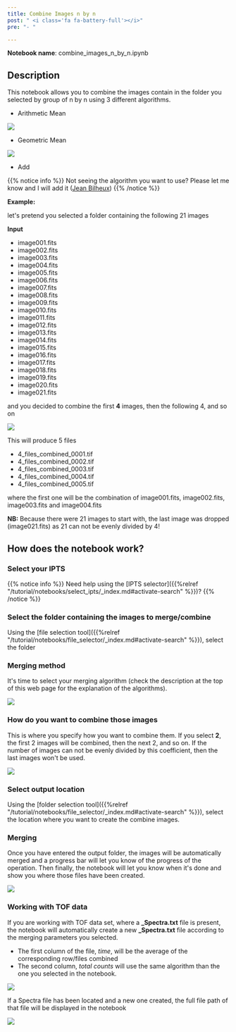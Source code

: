 ```yaml
---
title: Combine Images n by n
post: " <i class='fa fa-battery-full'></i>"
pre: "- "

---
```


**Notebook name**: combine_images_n_by_n.ipynb

## Description

This notebook allows you to combine the images contain in the folder you selected by group of n by n using 3 different algorithms.

 * Arithmetic Mean
 
<img src='/tutorial/notebooks/combine_images_n_by_n/images/arithmetic_mean.png' />
 
 * Geometric Mean

<img src='/tutorial/notebooks/combine_images_n_by_n/images/geometric_mean.png' />

 * Add
 
{{% notice info %}}
Not seeing the algorithm you want to use? Please let me know and I will add it (<a href="/en/credits#jean_bilheux">Jean Bilheux</a>)
{{% /notice %}}
 
**Example:**

let's pretend you selected a folder containing the following 21 images

**Input**

 * image001.fits      
 * image002.fits
 * image003.fits
 * image004.fits
 * image005.fits
 * image006.fits
 * image007.fits
 * image008.fits
 * image009.fits
 * image010.fits      
 * image011.fits
 * image012.fits
 * image013.fits
 * image014.fits
 * image015.fits
 * image016.fits
 * image017.fits
 * image018.fits
 * image019.fits
 * image020.fits
 * image021.fits

and you decided to combine the first **4** images, then the following 4, and so on

<img src='/tutorial/notebooks/combine_images_n_by_n/images/how_to_combine_images.png' />

This will produce 5 files 

 * 4_files_combined_0001.tif
 * 4_files_combined_0002.tif
 * 4_files_combined_0003.tif
 * 4_files_combined_0004.tif
 * 4_files_combined_0005.tif
 
where the first one will be the combination of image001.fits, image002.fits, image003.fits and image004.fits

**NB:** Because there were 21 images to start with, the last image was dropped (image021.fits) as 21 can not be evenly
divided by 4!

## How does the notebook work?

### Select your IPTS

{{% notice info %}}
Need help using the [IPTS selector]({{%relref "/tutorial/notebooks/select_ipts/_index.md#activate-search" %}})?
{{% /notice %}}

### Select the folder containing the images to merge/combine

Using the [file selection tool]({{%relref "/tutorial/notebooks/file_selector/_index.md#activate-search" %}}), select 
the folder

### Merging method

It's time to select your merging algorithm (check the description at the top of this web page for
the explanation of the algorithms). 

<img src='/tutorial/notebooks/combine_images_n_by_n/images/merging_methods.png' />

### How do you want to combine those images

This is where you specify how you want to combine them. If you select **2**, the first 2 images will be combined, then 
the next 2, and so on. 
If the number of images can not be evenly divided by this coefficient, then the last images won't be used.

<img src='/tutorial/notebooks/combine_images_n_by_n/images/how_to_combine_images.png' />

### Select output location

Using the [folder selection tool]({{%relref "/tutorial/notebooks/file_selector/_index.md#activate-search" %}}), select 
the location where you want to create the combine images.

### Merging

Once you have entered the output folder, the images will be automatically merged and a progress bar will let you
know of the progress of the operation. Then finally, the notebook will let you know when it's done and show you where 
those files have been created. 

<img src='/tutorial/notebooks/combine_images_n_by_n/images/output_files.gif' />

### Working with TOF data

 If you are working with TOF data set, where a **_Spectra.txt** file is present, the notebook will automatically create
a new **_Spectra.txt** file according to the merging parameters you selected. 
  
  * The first column of the file, *time*, will be the average of the corresponding row/files combined
  * The second column, *total counts* will use the same algorithm than the one you selected in the notebook.

<img src='/tutorial/notebooks/combine_images_n_by_n/images/time_spectra_creating_explanation.png' />

If a Spectra file has been located and a new one created, the full file path of that file will be displayed in the 
notebook

<img src='/tutorial/notebooks/combine_images_n_by_n/images/output_in_tof_mode.png' />


